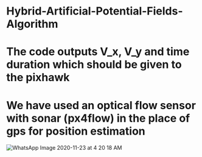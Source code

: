 # Hybrid-Artificial-Potential-Fields-Algorithm
# The code outputs V_x, V_y and time duration which should be given to the pixhawk
# We have used an optical flow sensor with sonar (px4flow) in the place of gps for position estimation
![WhatsApp Image 2020-11-23 at 4 20 18 AM](https://user-images.githubusercontent.com/67323988/100291086-d3d39b80-2fa2-11eb-9ab9-9e22e65087fd.jpeg)
